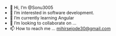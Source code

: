 - 👋 Hi, I’m @Sonu3005
- 👀 I’m interested in software development.
- 🌱 I’m currently learning Angular
- 💞️ I’m looking to collaborate on ...
- 📫 How to reach me ... mihirsejode30@gmail.com

<!---
Sonu3005/Sonu3005 is a ✨ special ✨ repository because its `README.md` (this file) appears on your GitHub profile.
You can click the Preview link to take a look at your changes.
--->

